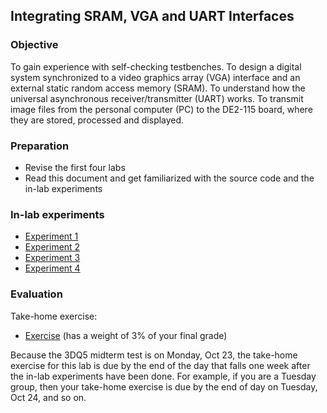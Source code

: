## Integrating SRAM, VGA and UART Interfaces

<a name="objective"></a>
### Objective

To gain experience with self-checking testbenches. To design a digital system synchronized to a video graphics array (VGA) interface and an external static random access memory (SRAM). To understand how the universal asynchronous receiver/transmitter (UART) works. To transmit image files from the personal computer (PC) to the DE2-115 board, where they are stored, processed and displayed.

### Preparation

* Revise the first four labs
* Read this document and get familiarized with the source code and the in-lab experiments

### In-lab experiments

- [Experiment 1](experiment1/doc/experiment1.md)
- [Experiment 2](experiment2/doc/experiment2.md)
- [Experiment 3](experiment3/doc/experiment3.md)
- [Experiment 4](experiment4/doc/experiment4.md)

### Evaluation

Take-home exercise:

- [Exercise](exercise/doc/exercise.md) (has a weight of 3% of your final grade)

Because the 3DQ5 midterm test is on Monday, Oct 23, the take-home exercise for this lab is due by the end of the day that falls one week after the in-lab experiments have been done. For example, if you are a Tuesday group, then your take-home exercise is due by the end of day on Tuesday, Oct 24, and so on.
